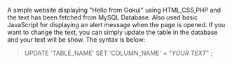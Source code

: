 A simple website displaying "Hello from Gokul" using HTML,CSS,PHP and the text has been fetched from MySQL Database.
Also used basic JavaScript for displaying an alert message when the page is opened.
If you want to change the text, you can simply update the table in the database and your text will be show. The syntax is below:
> UPDATE 'TABLE_NAME'
   SET 'COLUMN_NAME' = "_YOUR TEXT_" ;
